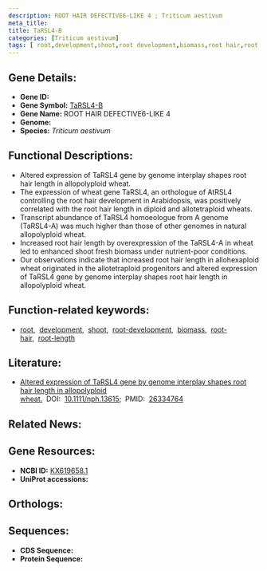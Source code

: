 ```yaml
---
description: ROOT HAIR DEFECTIVE6-LIKE 4 ; Triticum aestivum
meta_title:
title: TaRSL4-B
categories: [Triticum aestivum]
tags: [ root,development,shoot,root development,biomass,root hair,root length ]
---
```


## Gene Details:
- **Gene ID:** []()
- **Gene Symbol:** <u>TaRSL4-B</u>
- **Gene Name:** ROOT HAIR DEFECTIVE6-LIKE 4
- **Genome:** []()
- **Species:** *Triticum aestivum*

## Functional Descriptions:
   - Altered expression of TaRSL4 gene by genome interplay shapes root hair length in allopolyploid wheat.
   - The expression of wheat gene TaRSL4, an orthologue of AtRSL4 controlling the root hair development in Arabidopsis, was positively correlated with the root hair length in diploid and allotetraploid wheats.
   - Transcript abundance of TaRSL4 homoeologue from A genome (TaRSL4-A) was much higher than those of other genomes in natural allopolyploid wheat. 
   - Increased root hair length by overexpression of the TaRSL4-A in wheat led to enhanced shoot fresh biomass under nutrient-poor conditions.
   - Our observations indicate that increased root hair length in allohexaploid wheat originated in the allotetraploid progenitors and altered expression of TaRSL4 gene by genome interplay shapes root hair length in allopolyploid wheat.

## Function-related keywords:
   - [root](/tags/root/),&nbsp;&nbsp;[development](/tags/development/),&nbsp;&nbsp;[shoot](/tags/shoot/),&nbsp;&nbsp;[root-development](/tags/root-development/),&nbsp;&nbsp;[biomass](/tags/biomass/),&nbsp;&nbsp;[root-hair](/tags/root-hair/),&nbsp;&nbsp;[root-length](/tags/root-length/)

## Literature:
   - [Altered expression of TaRSL4 gene by genome interplay shapes root hair length in allopolyploid wheat.](https://doi.org/10.1111/nph.13615)&nbsp;&nbsp;DOI:&nbsp;&nbsp;[10.1111/nph.13615](https://doi.org/10.1111/nph.13615);&nbsp;&nbsp;PMID:&nbsp;&nbsp;[26334764](https://pubmed.ncbi.nlm.nih.gov/26334764/)

## Related News:

## Gene Resources:
- **NCBI ID:**  [KX619658.1](https://www.ncbi.nlm.nih.gov/gene/?term=KX619658.1)
- **UniProt accessions:**  [](https://www.uniprot.org/uniprotkb//entry)

## Orthologs:

## Sequences:
- **CDS Sequence:**
- **Protein Sequence:**
